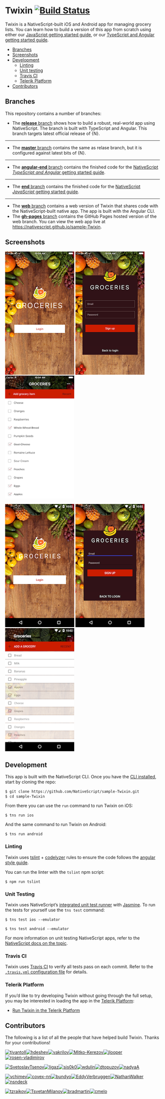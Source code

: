 # Twixin [![Build Status](https://travis-ci.org/NativeScript/sample-Twixin.svg?branch=release)](https://travis-ci.org/NativeScript/sample-Twixin)

Twixin is a NativeScript-built iOS and Android app for managing grocery lists. You can learn how to build a version of this app from scratch using either our [JavaScript getting started guide](http://docs.nativescript.org/tutorial/chapter-0), or our [TypeScript and Angular getting started guide](http://docs.nativescript.org/angular/tutorial/ng-chapter-0).

<!-- * [Download](#download) -->

* [Branches](#branches)
* [Screenshots](#screenshots)
* [Development](#development)
    * [Linting](#linting)
    * [Unit testing](#unit-testing)
    * [Travis CI](#travis)
    * [Telerik Platform](#telerik-platform)
* [Contributors](#contributors)

<h2 id="branches">Branches</h2>

This repository contains a number of branches:

* The [**release** branch](https://github.com/NativeScript/sample-Twixin/) shows how to build a robust, real-world app using NativeScript. The branch is built with TypeScript and Angular.
This branch targets latest official release of {N}.

---

* The [**master** branch](https://github.com/NativeScript/sample-Twixin/tree/master) contains the same as relase branch, but it is configured against latest bits of {N}.

---

* The [**angular-end** branch](https://github.com/NativeScript/sample-Twixin/tree/angular-end) contains the finished code for the [NativeScript _TypeScript and Angular_ getting started guide](http://docs.nativescript.org/angular/tutorial/ng-chapter-0).

---

* The [**end** branch](https://github.com/NativeScript/sample-Twixin/tree/end) contains the finished code for the [NativeScript _JavaScript_ getting started guide](http://docs.nativescript.org/tutorial/chapter-0).

---

* The [**web** branch](https://github.com/NativeScript/sample-Twixin/tree/web) contains a web version of Twixin that shares code with the NativeScript-built native app. The app is built with the Angular CLI.
* The [**gh-pages** branch](https://github.com/NativeScript/sample-Twixin/tree/gh-pages) contains the GitHub Pages hosted version of the web branch. You can view the web app live at <https://nativescript.github.io/sample-Twixin>.

<h2 id="screenshots">Screenshots</h2>

![](assets/screenshots/ios-1.png)
![](assets/screenshots/ios-2.png)
![](assets/screenshots/ios-3.png)

![](assets/screenshots/android-1.png)
![](assets/screenshots/android-2.png)
![](assets/screenshots/android-3.png)

<h2 id="development">Development</h2>

This app is built with the NativeScript CLI. Once you have the [CLI installed](https://docs.nativescript.org/start/quick-setup), start by cloning the repo:

```
$ git clone https://github.com/NativeScript/sample-Twixin.git
$ cd sample-Twixin
```

From there you can use the `run` command to run Twixin on iOS:

```
$ tns run ios
```

And the same command to run Twixin on Android:

```
$ tns run android
```

<h3 id="linting">Linting</h3>

Twixin uses [tslint](https://www.npmjs.com/package/tslint) + [codelyzer](https://github.com/mgechev/codelyzer) rules to ensure the code follows the [angular style guide](https://angular.io/docs/ts/latest/guide/style-guide.html).

You can run the linter with the `tslint` npm script:
```
$ npm run tslint
```

<h3 id="unit-testing">Unit Testing</h3>

Twixin uses NativeScript’s [integrated unit test runner](http://docs.nativescript.org/core-concepts/testing) with [Jasmine](http://jasmine.github.io/). To run the tests for yourself use the `tns test` command:

```
$ tns test ios --emulator
```

```
$ tns test android --emulator
```

For more information on unit testing NativeScript apps, refer to the [NativeScript docs on the topic](http://docs.nativescript.org/core-concepts/testing).

<h3 id="travis">Travis CI</h3>

Twixin uses [Travis CI](https://travis-ci.org/) to verify all tests pass on each commit. Refer to the [`.travis.yml` configuration file](https://github.com/NativeScript/sample-Twixin/blob/release/.travis.yml) for details.

<h3 id="telerik-platform">Telerik Platform</h3>

If you’d like to try developing Twixin without going through the full setup, you may be interested in loading the app in the [Telerik Platform](http://www.telerik.com/platform):

* [Run Twixin in the Telerik Platform](https://platform.telerik.com/#appbuilder/clone/https%3A%2F%2Fgithub.com%2FIcenium%2Fnativescript-sample-Twixin)

<h2 id="contributors">Contributors</h2>

The following is a list of all the people that have helped build Twixin. Thanks for your contributions!

[<img alt="tjvantoll" src="https://avatars.githubusercontent.com/u/544280?v=3&s=117" width="117">](https://github.com/tjvantoll)[<img alt="hdeshev" src="https://avatars.githubusercontent.com/u/63219?v=3&s=117" width="117">](https://github.com/hdeshev)[<img alt="vakrilov" src="https://avatars.githubusercontent.com/u/4092076?v=3&s=117" width="117">](https://github.com/vakrilov)[<img alt="Mitko-Kerezov" src="https://avatars.githubusercontent.com/u/6683316?v=3&s=117" width="117">](https://github.com/Mitko-Kerezov)[<img alt="jlooper" src="https://avatars.githubusercontent.com/u/1450004?v=3&s=117" width="117">](https://github.com/jlooper)[<img alt="rosen-vladimirov" src="https://avatars.githubusercontent.com/u/8351653?v=3&s=117" width="117">](https://github.com/rosen-vladimirov)

[<img alt="SvetoslavTsenov" src="https://avatars.githubusercontent.com/u/3598759?v=3&s=117" width="117">](https://github.com/SvetoslavTsenov)[<img alt="ligaz" src="https://avatars.githubusercontent.com/u/19437?v=3&s=117" width="117">](https://github.com/ligaz)[<img alt="sis0k0" src="https://avatars.githubusercontent.com/u/7893485?v=3&s=117" width="117">](https://github.com/sis0k0)[<img alt="wdulin" src="https://avatars.githubusercontent.com/u/1111372?v=3&s=117" width="117">](https://github.com/wdulin)[<img alt="dtopuzov" src="https://avatars.githubusercontent.com/u/6651651?v=3&s=117" width="117">](https://github.com/dtopuzov)[<img alt="nadyaA" src="https://avatars.githubusercontent.com/u/6064810?v=3&s=117" width="117">](https://github.com/nadyaA)

[<img alt="vchimev" src="https://avatars.githubusercontent.com/u/12251337?v=3&s=117" width="117">](https://github.com/vchimev)[<img alt="covex-nn" src="https://avatars.githubusercontent.com/u/110878?v=3&s=117" width="117">](https://github.com/covex-nn)[<img alt="bundyo" src="https://avatars.githubusercontent.com/u/98318?v=3&s=117" width="117">](https://github.com/bundyo)[<img alt="EddyVerbruggen" src="https://avatars.githubusercontent.com/u/1426370?v=3&s=117" width="117">](https://github.com/EddyVerbruggen)[<img alt="NathanWalker" src="https://avatars.githubusercontent.com/u/457187?v=3&s=117" width="117">](https://github.com/NathanWalker)[<img alt="nsndeck" src="https://avatars.githubusercontent.com/u/5665150?v=3&s=117" width="117">](https://github.com/nsndeck)

[<img alt="tzraikov" src="https://avatars.githubusercontent.com/u/3244426?v=3&s=117" width="117">](https://github.com/tzraikov)[<img alt="TsvetanMilanov" src="https://avatars.githubusercontent.com/u/10463529?v=3&s=117" width="117">](https://github.com/TsvetanMilanov)[<img alt="bradmartin" src="https://avatars.githubusercontent.com/u/6006148?v=3&s=117" width="117">](https://github.com/bradmartin)[<img alt="cmelo" src="https://avatars.githubusercontent.com/u/872461?v=3&s=117" width="117">](https://github.com/cmelo)

